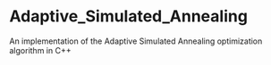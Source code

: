 # Adaptive_Simulated_Annealing
An implementation of the Adaptive Simulated Annealing optimization algorithm in C++

